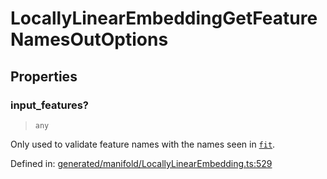 # LocallyLinearEmbeddingGetFeatureNamesOutOptions

## Properties

### input\_features?

> `any`

Only used to validate feature names with the names seen in [`fit`](#sklearn.manifold.LocallyLinearEmbedding.fit "sklearn.manifold.LocallyLinearEmbedding.fit").

Defined in:  [generated/manifold/LocallyLinearEmbedding.ts:529](https://github.com/transitive-bullshit/scikit-learn-ts/blob/92ab806/packages/sklearn/src/generated/manifold/LocallyLinearEmbedding.ts#L529)

